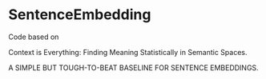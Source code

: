 # SentenceEmbedding
Code based on

Context is Everything: Finding Meaning Statistically in Semantic Spaces.

A SIMPLE BUT TOUGH-TO-BEAT BASELINE FOR SENTENCE EMBEDDINGS.
